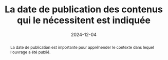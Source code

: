 ---
title: La date de publication des contenus qui le nécessitent est indiquée 
abstract: La date de publication est importante pour appréhender le contexte dans lequel l'ouvrage a été publié. 
categories: 
    - "identification"
agrege: O4006-E006
opquast: '4 006'
indiceebook: '006'
description: "Règle n°06"
before: "05"
weight: "006"
after: "07"
actif: '1'
layout: rules
date: 2024-12-04
tags: 
    - "Accessibilité"
    - "Utilisabilité"
objectif: 
    - "Permettre aux lectrices et lecteurs de remettre l’information en contexte."
    - "Renforcer la confiance dans les informations et faciliter les citations."
Meo: 
    - "Associer à chaque contenu qui le nécessite (article, actualité, produit, etc.) sa date de publication affichée."
Controle: 
    - "Vérifier que les contenus qui le nécessitent sont tous associés à une date de publication affichée."
epubcheck: 
ace: 
humancheck: true
ReadiumGoToolkit: 
Source: 
    - "Opquast"
Referentiel: 
    - ""
steps: 
    - "Projet éditorial"
---